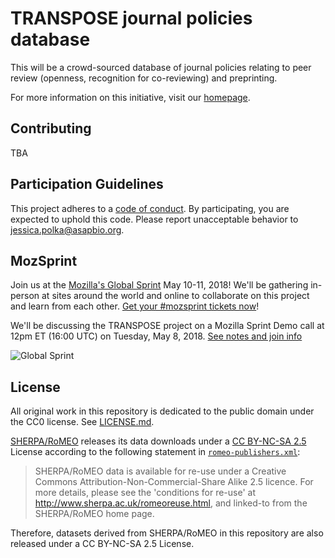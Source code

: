 # TRANSPOSE journal policies database
This will be a crowd-sourced database of journal policies relating to peer review (openness, recognition for co-reviewing) and preprinting. 

For more information on this initiative, visit our [homepage](transpose-publishing.github.io).

## Contributing

TBA

## Participation Guidelines

This project adheres to a [code of conduct](CODE_OF_CONDUCT.md). By participating, you are expected to uphold this code. Please report unacceptable behavior to jessica.polka@asapbio.org.

## MozSprint

Join us at the [Mozilla's Global Sprint](http://mzl.la/global-sprint/) May 10-11, 2018! We'll be gathering in-person at sites around the world and online to collaborate on this project and learn from each other. [Get your #mozsprint tickets now](http://mzl.la/global-sprint/)!

We'll be discussing the TRANSPOSE project on a Mozilla Sprint Demo call at 12pm ET (16:00 UTC) on Tuesday, May 8, 2018. [See notes and join info](https://public.etherpad-mozilla.org/p/ol5-demos-b)

![Global Sprint](https://user-images.githubusercontent.com/617994/37716586-3b0397a0-2cf5-11e8-8c6f-bad01f67f50e.jpg)

## License

All original work in this repository is dedicated to the public domain under the CC0 license.
See [LICENSE.md](LICENSE.md).

[SHERPA/RoMEO](http://www.sherpa.ac.uk/romeo/index.php) releases its data downloads under a [CC BY-NC-SA 2.5](https://creativecommons.org/licenses/by-nc-sa/2.5/) License according to the following statement in [`romeo-publishers.xml`](data/romeo-publishers.xml):

> SHERPA/RoMEO data is available for re-use under a Creative Commons Attribution-Non-Commercial-Share Alike 2.5 licence.
For more details, please see the 'conditions for re-use' at http://www.sherpa.ac.uk/romeoreuse.html, and linked-to from the SHERPA/RoMEO home page.

Therefore, datasets derived from SHERPA/RoMEO in this repository are also released under a CC BY-NC-SA 2.5 License.
